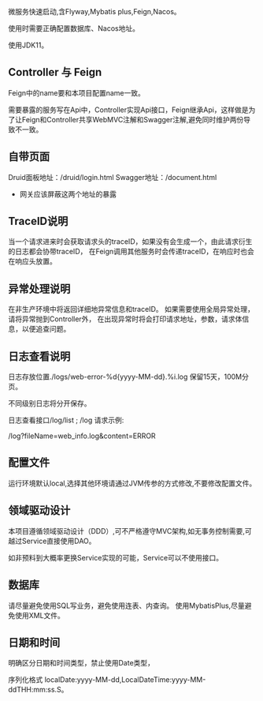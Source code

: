 微服务快速启动,含Flyway,Mybatis plus,Feign,Nacos。

使用时需要正确配置数据库、Nacos地址。

使用JDK11。

## Controller 与 Feign

Feign中的name要和本项目配置name一致。

需要暴露的服务写在Api中，Controller实现Api接口，Feign继承Api，这样做是为了让Feign和Controller共享WebMVC注解和Swagger注解,避免同时维护两份导致不一致。

## 自带页面

Druid面板地址：/druid/login.html Swagger地址：/document.html

* 网关应该屏蔽这两个地址的暴露

## TraceID说明

当一个请求进来时会获取请求头的traceID，如果没有会生成一个，由此请求衍生的日志都会协带traceID， 在Feign调用其他服务时会传递traceID，在响应时也会在响应头放置。

## 异常处理说明

在非生产环境中将返回详细地异常信息和traceID。 如果需要使用全局异常处理，请将异常抛到Controller外， 在出现异常时将会打印请求地址，参数，请求体信息，以便追查问题。

## 日志查看说明

日志存放位置./logs/web-error-%d{yyyy-MM-dd}.%i.log 保留15天，100M分页。

不同级别日志将分开保存。

日志查看接口/log/list ; /log 请求示例:

/log?fileName=web_info.log&content=ERROR

## 配置文件

运行环境默认local,选择其他环境请通过JVM传参的方式修改,不要修改配置文件。

## 领域驱动设计

本项目遵循领域驱动设计（DDD）,可不严格遵守MVC架构,如无事务控制需要,可越过Service直接使用DAO。

如非预料到大概率更换Service实现的可能，Service可以不使用接口。

## 数据库

请尽量避免使用SQL写业务，避免使用连表、内查询。 使用MybatisPlus,尽量避免使用XML文件。

## 日期和时间

明确区分日期和时间类型，禁止使用Date类型，

序列化格式 localDate:yyyy-MM-dd,LocalDateTime:yyyy-MM-ddTHH:mm:ss.S。